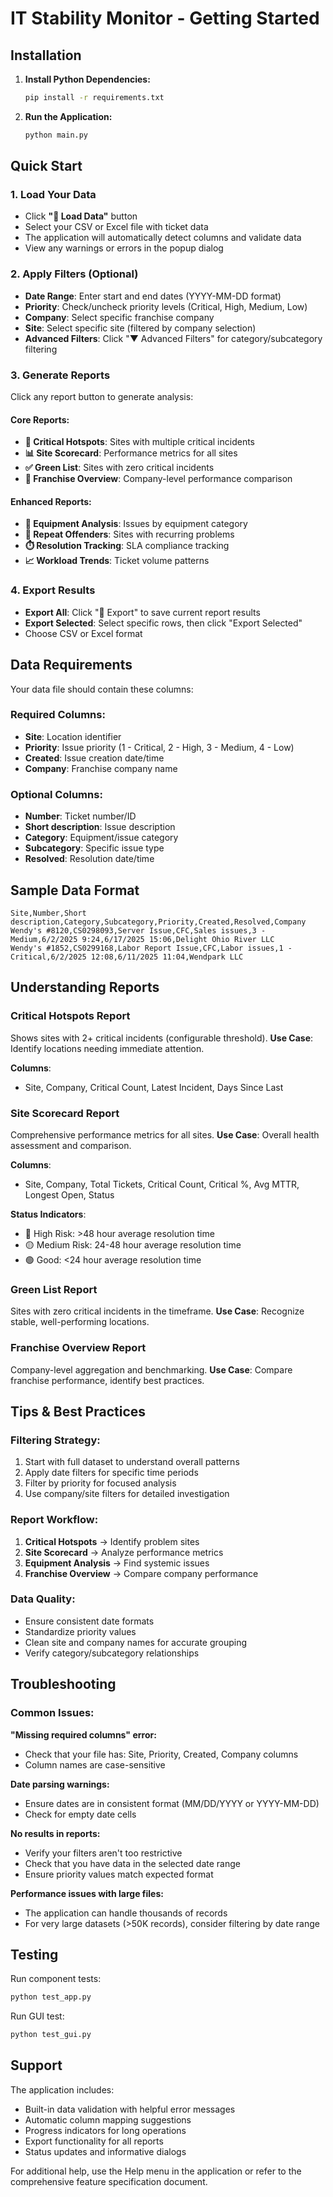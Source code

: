 # IT Stability Monitor - Getting Started

## Installation

1. **Install Python Dependencies:**
   ```bash
   pip install -r requirements.txt
   ```

2. **Run the Application:**
   ```bash
   python main.py
   ```

## Quick Start

### 1. Load Your Data
- Click **"📁 Load Data"** button
- Select your CSV or Excel file with ticket data
- The application will automatically detect columns and validate data
- View any warnings or errors in the popup dialog

### 2. Apply Filters (Optional)
- **Date Range**: Enter start and end dates (YYYY-MM-DD format)
- **Priority**: Check/uncheck priority levels (Critical, High, Medium, Low)
- **Company**: Select specific franchise company
- **Site**: Select specific site (filtered by company selection)
- **Advanced Filters**: Click "▼ Advanced Filters" for category/subcategory filtering

### 3. Generate Reports
Click any report button to generate analysis:

#### Core Reports:
- **🚨 Critical Hotspots**: Sites with multiple critical incidents
- **📊 Site Scorecard**: Performance metrics for all sites  
- **✅ Green List**: Sites with zero critical incidents
- **🏢 Franchise Overview**: Company-level performance comparison

#### Enhanced Reports:
- **🔧 Equipment Analysis**: Issues by equipment category
- **🔄 Repeat Offenders**: Sites with recurring problems
- **⏱️ Resolution Tracking**: SLA compliance tracking
- **📈 Workload Trends**: Ticket volume patterns

### 4. Export Results
- **Export All**: Click "💾 Export" to save current report results
- **Export Selected**: Select specific rows, then click "Export Selected"
- Choose CSV or Excel format

## Data Requirements

Your data file should contain these columns:

### Required Columns:
- **Site**: Location identifier
- **Priority**: Issue priority (1 - Critical, 2 - High, 3 - Medium, 4 - Low)
- **Created**: Issue creation date/time
- **Company**: Franchise company name

### Optional Columns:
- **Number**: Ticket number/ID
- **Short description**: Issue description
- **Category**: Equipment/issue category
- **Subcategory**: Specific issue type
- **Resolved**: Resolution date/time

## Sample Data Format

```csv
Site,Number,Short description,Category,Subcategory,Priority,Created,Resolved,Company
Wendy's #8120,CS0298093,Server Issue,CFC,Sales issues,3 - Medium,6/2/2025 9:24,6/17/2025 15:06,Delight Ohio River LLC
Wendy's #1852,CS0299168,Labor Report Issue,CFC,Labor issues,1 - Critical,6/2/2025 12:08,6/11/2025 11:04,Wendpark LLC
```

## Understanding Reports

### Critical Hotspots Report
Shows sites with 2+ critical incidents (configurable threshold).
**Use Case**: Identify locations needing immediate attention.

**Columns**:
- Site, Company, Critical Count, Latest Incident, Days Since Last

### Site Scorecard Report  
Comprehensive performance metrics for all sites.
**Use Case**: Overall health assessment and comparison.

**Columns**:
- Site, Company, Total Tickets, Critical Count, Critical %, Avg MTTR, Longest Open, Status

**Status Indicators**:
- 🔴 High Risk: >48 hour average resolution time
- 🟡 Medium Risk: 24-48 hour average resolution time  
- 🟢 Good: <24 hour average resolution time

### Green List Report
Sites with zero critical incidents in the timeframe.
**Use Case**: Recognize stable, well-performing locations.

### Franchise Overview Report
Company-level aggregation and benchmarking.
**Use Case**: Compare franchise performance, identify best practices.

## Tips & Best Practices

### Filtering Strategy:
1. Start with full dataset to understand overall patterns
2. Apply date filters for specific time periods
3. Filter by priority for focused analysis
4. Use company/site filters for detailed investigation

### Report Workflow:
1. **Critical Hotspots** → Identify problem sites
2. **Site Scorecard** → Analyze performance metrics
3. **Equipment Analysis** → Find systemic issues
4. **Franchise Overview** → Compare company performance

### Data Quality:
- Ensure consistent date formats
- Standardize priority values
- Clean site and company names for accurate grouping
- Verify category/subcategory relationships

## Troubleshooting

### Common Issues:

**"Missing required columns" error:**
- Check that your file has: Site, Priority, Created, Company columns
- Column names are case-sensitive

**Date parsing warnings:**
- Ensure dates are in consistent format (MM/DD/YYYY or YYYY-MM-DD)
- Check for empty date cells

**No results in reports:**
- Verify your filters aren't too restrictive
- Check that you have data in the selected date range
- Ensure priority values match expected format

**Performance issues with large files:**
- The application can handle thousands of records
- For very large datasets (>50K records), consider filtering by date range

## Testing

Run component tests:
```bash
python test_app.py
```

Run GUI test:
```bash
python test_gui.py
```

## Support

The application includes:
- Built-in data validation with helpful error messages
- Automatic column mapping suggestions
- Progress indicators for long operations
- Export functionality for all reports
- Status updates and informative dialogs

For additional help, use the Help menu in the application or refer to the comprehensive feature specification document.